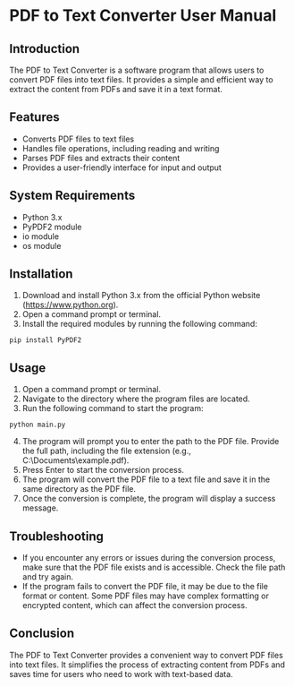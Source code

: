 # PDF to Text Converter User Manual

## Introduction

The PDF to Text Converter is a software program that allows users to convert PDF files into text files. It provides a simple and efficient way to extract the content from PDFs and save it in a text format.

## Features

- Converts PDF files to text files
- Handles file operations, including reading and writing
- Parses PDF files and extracts their content
- Provides a user-friendly interface for input and output

## System Requirements

- Python 3.x
- PyPDF2 module
- io module
- os module

## Installation

1. Download and install Python 3.x from the official Python website (https://www.python.org).
2. Open a command prompt or terminal.
3. Install the required modules by running the following command:

```
pip install PyPDF2
```

## Usage

1. Open a command prompt or terminal.
2. Navigate to the directory where the program files are located.
3. Run the following command to start the program:

```
python main.py
```

4. The program will prompt you to enter the path to the PDF file. Provide the full path, including the file extension (e.g., C:\Documents\example.pdf).
5. Press Enter to start the conversion process.
6. The program will convert the PDF file to a text file and save it in the same directory as the PDF file.
7. Once the conversion is complete, the program will display a success message.

## Troubleshooting

- If you encounter any errors or issues during the conversion process, make sure that the PDF file exists and is accessible. Check the file path and try again.
- If the program fails to convert the PDF file, it may be due to the file format or content. Some PDF files may have complex formatting or encrypted content, which can affect the conversion process.

## Conclusion

The PDF to Text Converter provides a convenient way to convert PDF files into text files. It simplifies the process of extracting content from PDFs and saves time for users who need to work with text-based data.